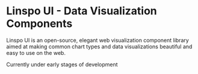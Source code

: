 # Linspo UI - Data Visualization Components

Linspo UI is an open-source, elegant web visualization component library aimed at making common chart types and data visualizations beautiful and easy to use on the web.

Currently under early stages of development
